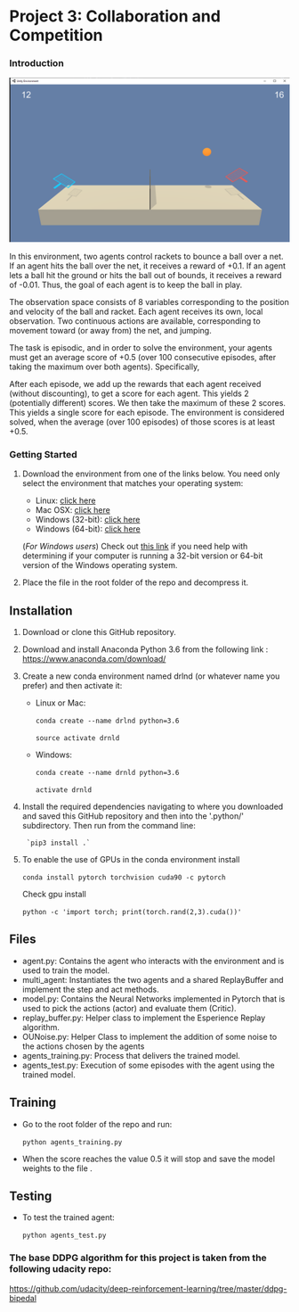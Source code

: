 [//]: # (Image References)

# Project 3: Collaboration and Competition

### Introduction
 
![Plot](Tennis.PNG)

In this environment, two agents control rackets to bounce a ball over a net. If an agent hits the ball over the net, it receives a reward of +0.1. If an agent lets a ball hit the ground or hits the ball out of bounds, it receives a reward of -0.01. Thus, the goal of each agent is to keep the ball in play.

The observation space consists of 8 variables corresponding to the position and velocity of the ball and racket. Each agent receives its own, local observation. Two continuous actions are available, corresponding to movement toward (or away from) the net, and jumping.

The task is episodic, and in order to solve the environment, your agents must get an average score of +0.5 (over 100 consecutive episodes, after taking the maximum over both agents). Specifically,

After each episode, we add up the rewards that each agent received (without discounting), to get a score for each agent. This yields 2 (potentially different) scores. We then take the maximum of these 2 scores.
This yields a single score for each episode.
The environment is considered solved, when the average (over 100 episodes) of those scores is at least +0.5.

### Getting Started

1. Download the environment from one of the links below.  You need only select the environment that matches your operating system:
    - Linux: [click here](https://s3-us-west-1.amazonaws.com/udacity-drlnd/P3/Tennis/Tennis_Linux.zip)
    - Mac OSX: [click here](https://s3-us-west-1.amazonaws.com/udacity-drlnd/P3/Tennis/Tennis.app.zip)
    - Windows (32-bit): [click here](https://s3-us-west-1.amazonaws.com/udacity-drlnd/P3/Tennis/Tennis_Windows_x86.zip)
    - Windows (64-bit): [click here](https://s3-us-west-1.amazonaws.com/udacity-drlnd/P3/Tennis/Tennis_Windows_x86_64.zip)
    
    (_For Windows users_) Check out [this link](https://support.microsoft.com/en-us/help/827218/how-to-determine-whether-a-computer-is-running-a-32-bit-version-or-64) if you need help with determining if your computer is running a 32-bit version or 64-bit version of the Windows operating system.

2. Place the file in the root folder of the repo and decompress it. 

## Installation

1. Download or clone this GitHub repository.

2. Download and install Anaconda Python 3.6 from the following link : https://www.anaconda.com/download/

2. Create a new conda environment named drlnd (or whatever name you prefer) and then activate it:

	- Linux or Mac:
	
		`conda create --name drlnd python=3.6`
	
		`source activate drnld`

	- Windows:
	
		`conda create --name drnld python=3.6`
	
		`activate drnld`

4. Install the required dependencies navigating to where you downloaded and saved this GitHub repository and then into the '.python/' subdirectory. Then run from the command line:
	
		`pip3 install .`
		
5. To enable the use of GPUs in the conda environment install

    `conda install pytorch torchvision cuda90 -c pytorch`

    Check gpu install

    `python -c 'import torch; print(torch.rand(2,3).cuda())'`
 
## Files

- agent.py: Contains the agent who interacts with the environment and is used to train the model. 
- multi_agent: Instantiates the two agents and a shared ReplayBuffer and implement the step and act methods. 
- model.py: Contains the Neural Networks implemented in Pytorch that is used to pick the actions (actor) and evaluate them (Critic). 
- replay_buffer.py: Helper class to implement the Esperience Replay algorithm.
- OUNoise.py: Helper Class to implement the addition of some noise to the actions chosen by the agents
- agents_training.py: Process that delivers the trained model. 
- agents_test.py: Execution of some episodes with the agent using the trained model. 

## Training

 - Go to the root folder of the repo and run:
 
 	`python agents_training.py`
	
 - When the score reaches the value 0.5 it will stop and save the model weights to the file .

## Testing

 - To test the trained agent:
 
 	`python agents_test.py`
 	
### The base DDPG algorithm for this project is taken from the following udacity repo:

https://github.com/udacity/deep-reinforcement-learning/tree/master/ddpg-bipedal	
 
